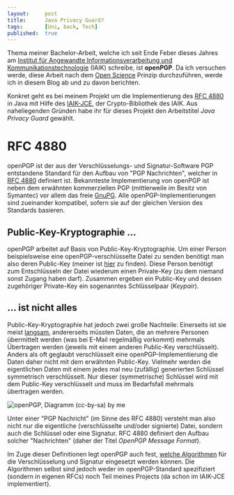 ```yaml
---
layout: 	post
title: 		Java Privacy Guard?
tags: 		[Uni, back, Tech]
published: 	true
---
```


Thema meiner Bachelor-Arbeit, welche ich seit Ende Feber dieses Jahres am [Institut für Angewandte Informationsverarbeitung und Kommunikationstechnologie](http://iaik.tugraz.at) (IAIK) schreibe, ist **openPGP**. Da ich versuchen werde, diese Arbeit nach dem [Open Science](http://openscienceasap.org/open-science/) Prinzip  durchzuführen, werde ich in diesem Blog ab und zu davon berichten.

Konkret geht es bei meinem Projekt um die Implementierung des [RFC 4880](https://tools.ietf.org/html/rfc4880) in Java mit Hilfe des [IAIK-JCE](http://jce.iaik.tugraz.at/), der Crypto-Bibliothek des IAIK. Aus naheliegenden Gründen habe ihr für dieses Projekt den Arbeitstitel *Java Privacy Guard* gewählt.

# RFC 4880

openPGP ist der aus der Verschlüsselungs- und Signatur-Software PGP entstandene Standard für den Aufbau von "PGP Nachrichten", welcher in [RFC 4880](https://tools.ietf.org/html/rfc4880) definiert ist. Bekannteste Implementierung von openPGP ist neben dem erwähnten kommerziellen PGP (mittlerweile im Besitz von Symantec) vor allem das freie [GnuPG](http://www.gnupg.org/). Alle openPGP-Implementierungen sind zueinander kompatibel, sofern sie auf der gleichen Version des Standards basieren. 

## Public-Key-Kryptographie …

openPGP arbeitet auf Basis von Public-Key-Kryptographie. Um einer Person beispielsweise eine openPGP-verschlüsselte Datei zu senden benötigt man also deren Public-Key (meiner ist [hier](http://2904.cc/stefan.asc) zu finden). Diese Person benötigt zum Entschlüsseln der Datei wiederum einen Private-Key (zu dem niemand sonst Zugang haben darf). Zusammen ergeben ein Public-Key und dessen zugehöriger Private-Key ein sogenanntes Schlüsselpaar (*Keypair*).

## … ist nicht alles

Public-Key-Kryptographie hat jedoch zwei große Nachteile: Einerseits ist sie meist [langsam](http://crypto.stackexchange.com/a/591/12582), andererseits müssten Daten, die an mehrere Personen übermittelt werden (was bei E-Mail regelmäßig vorkommt) mehrmals Übertragen werden (jeweils mit einem anderen Public-Key verschlüsselt).
Anders als oft geglaubt verschlüsselt eine openPGP-Implementierung die Daten daher nicht mit dem erwähnten Public-Key. Vielmehr werden die eigentlichen Daten mit einem jedes mal neu (zufällig) generierten Schlüssel symmetrisch verschlüsselt. Nur dieser (symmetrische) Schlüssel wird mit dem Public-Key verschlüsselt und muss im Bedarfsfall mehrmals übertragen werden.

![openPGP, Diagramm (cc-by-sa) by me](http://2904.cc/blogimg/bakk/PGP.png)

Unter einer "PGP Nachricht" (im Sinne des RFC 4880) versteht man also nicht nur die eigentliche (verschlüsselte und/oder signierte) Datei, sondern auch die Schlüssel oder eine Signatur. RFC 4880 definiert den Aufbau solcher "Nachrichten" (daher der Titel *OpenPGP Message Format*).

Im Zuge dieser Definitionen legt openPGP auch fest, [welche Algorithmen](https://tools.ietf.org/html/rfc4880#section-9) für die Verschlüsselung und Signatur eingesetzt werden können. Die Algorithmen selbst sind jedoch weder im openPGP-Standard spezifiziert (sondern in eigenen RFCs) noch Teil meines Projects (da schon im IAIK-JCE implementiert).

